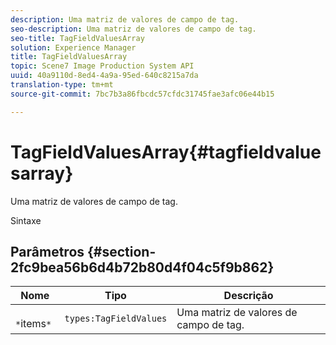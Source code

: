 ```yaml
---
description: Uma matriz de valores de campo de tag.
seo-description: Uma matriz de valores de campo de tag.
seo-title: TagFieldValuesArray
solution: Experience Manager
title: TagFieldValuesArray
topic: Scene7 Image Production System API
uuid: 40a9110d-8ed4-4a9a-95ed-640c8215a7da
translation-type: tm+mt
source-git-commit: 7bc7b3a86fbcdc57cfdc31745fae3afc06e44b15

---
```



# TagFieldValuesArray{#tagfieldvaluesarray}

Uma matriz de valores de campo de tag.

Sintaxe

## Parâmetros {#section-2fc9bea56b6d4b72b80d4f04c5f9b862}

| Nome | Tipo | Descrição |
|---|---|---|
| ` *`items`*` | `types:TagFieldValues` | Uma matriz de valores de campo de tag. |

